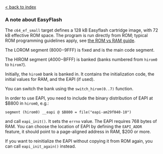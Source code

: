 [< back to index](../doc_index.md)

### A note about EasyFlash

The `c64_ef_small` target defines a 128 kB Easyflash cartridge image, with 72 kB effective ROM space.
The program is run directly from ROM;
typical ROM programming guidelines apply, see [the ROM vs RAM guide](./rom-vs-ram.md).

The LOROM segment ($8000-$9FFF) is fixed and is the main code segment.

The HIROM segment ($A000-$BFFF) is banked (banks numbered from `hirom0` to `hirom7`).

Initially, the `hirom0` bank is banked in.
It contains the initialization code, the initial values for RAM, and the EAPI (if used).

You can switch the bank using the `switch_hirom(0..7)` function.

In order to use EAPI, you need to include the binary distribution of EAPI at $B800 in `hirom0`, e.g.:

    segment (hirom0) __eapi @ $B800 = file("eapi-am29f040-10")

and call `eapi_init()`. It sets the `errno` value.
The EAPI requires 768 bytes of RAM.
You can choose the location of EAPI by defining the `EAPI_ADDR` feature,
it should point to a page-aligned address in RAM, $200 or more.

If you want to reinitialize the EAPI without copying it from ROM again, you can call `eapi_init_again()` instead.